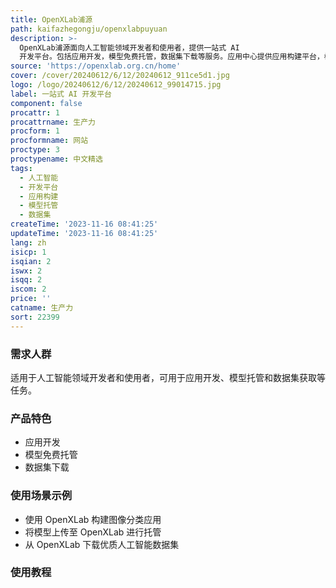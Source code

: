 ```yaml
---
title: OpenXLab浦源
path: kaifazhegongju/openxlabpuyuan
description: >-
  OpenXLab浦源面向人工智能领域开发者和使用者，提供一站式 AI
  开发平台。包括应用开发，模型免费托管，数据集下载等服务。应用中心提供应用构建平台，模型中心提供社区化模型托管平台，数据集中心提供海量优质人工智能数据集。
source: 'https://openxlab.org.cn/home'
cover: /cover/20240612/6/12/20240612_911ce5d1.jpg
logo: /logo/20240612/6/12/20240612_99014715.jpg
label: 一站式 AI 开发平台
component: false
procattr: 1
procattrname: 生产力
procform: 1
procformname: 网站
proctype: 3
proctypename: 中文精选
tags:
  - 人工智能
  - 开发平台
  - 应用构建
  - 模型托管
  - 数据集
createTime: '2023-11-16 08:41:25'
updateTime: '2023-11-16 08:41:25'
lang: zh
isicp: 1
isqian: 2
iswx: 2
isqq: 2
iscom: 2
price: ''
catname: 生产力
sort: 22399
---
```




### 需求人群
适用于人工智能领域开发者和使用者，可用于应用开发、模型托管和数据集获取等任务。

### 产品特色
- 应用开发
- 模型免费托管
- 数据集下载

### 使用场景示例
- 使用 OpenXLab 构建图像分类应用
- 将模型上传至 OpenXLab 进行托管
- 从 OpenXLab 下载优质人工智能数据集

### 使用教程


  
